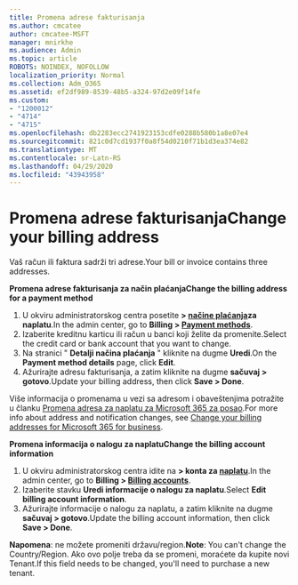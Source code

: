 ```yaml
---
title: Promena adrese fakturisanja
ms.author: cmcatee
author: cmcatee-MSFT
manager: mnirkhe
ms.audience: Admin
ms.topic: article
ROBOTS: NOINDEX, NOFOLLOW
localization_priority: Normal
ms.collection: Adm_O365
ms.assetid: ef2df989-8539-48b5-a324-97d2e09f14fe
ms.custom:
- "1200012"
- "4714"
- "4715"
ms.openlocfilehash: db2283ecc2741923153cdfe0288b580b1a8e07e4
ms.sourcegitcommit: 821c0d7cd1937f0a8f54d0210f71b1d3ea374e82
ms.translationtype: MT
ms.contentlocale: sr-Latn-RS
ms.lasthandoff: 04/29/2020
ms.locfileid: "43943958"
---
```

# <a name="change-your-billing-address"></a><span data-ttu-id="7328e-102">Promena adrese fakturisanja</span><span class="sxs-lookup"><span data-stu-id="7328e-102">Change your billing address</span></span>

<span data-ttu-id="7328e-103">Vaš račun ili faktura sadrži tri adrese.</span><span class="sxs-lookup"><span data-stu-id="7328e-103">Your bill or invoice contains three addresses.</span></span>

<span data-ttu-id="7328e-104">**Promena adrese fakturisanja za način plaćanja**</span><span class="sxs-lookup"><span data-stu-id="7328e-104">**Change the billing address for a payment method**</span></span>

1. <span data-ttu-id="7328e-105">U okviru administratorskog centra posetite **> [načine plaćanja](https://go.microsoft.com/fwlink/p/?linkid=2018806)za naplatu**.</span><span class="sxs-lookup"><span data-stu-id="7328e-105">In the admin center, go to **Billing > [Payment methods](https://go.microsoft.com/fwlink/p/?linkid=2018806)**.</span></span>
2. <span data-ttu-id="7328e-106">Izaberite kreditnu karticu ili račun u banci koji želite da promenite.</span><span class="sxs-lookup"><span data-stu-id="7328e-106">Select the credit card or bank account that you want to change.</span></span>
3. <span data-ttu-id="7328e-107">Na stranici " **Detalji načina plaćanja** " kliknite na dugme **Uredi**.</span><span class="sxs-lookup"><span data-stu-id="7328e-107">On the **Payment method details** page, click **Edit**.</span></span>
4. <span data-ttu-id="7328e-108">Ažurirajte adresu fakturisanja, a zatim kliknite na dugme **sačuvaj > gotovo**.</span><span class="sxs-lookup"><span data-stu-id="7328e-108">Update your billing address, then click **Save > Done**.</span></span>

<span data-ttu-id="7328e-109">Više informacija o promenama u vezi sa adresom i obaveštenjima potražite u članku [Promena adresa za naplatu za Microsoft 365 za posao](https://docs.microsoft.com/microsoft-365/commerce/billing-and-payments/change-your-billing-addresses?view=o365-worldwide).</span><span class="sxs-lookup"><span data-stu-id="7328e-109">For more info about address and notification changes, see [Change your billing addresses for Microsoft 365 for business](https://docs.microsoft.com/microsoft-365/commerce/billing-and-payments/change-your-billing-addresses?view=o365-worldwide).</span></span>

<span data-ttu-id="7328e-110">**Promena informacija o nalogu za naplatu**</span><span class="sxs-lookup"><span data-stu-id="7328e-110">**Change the billing account information**</span></span>

1. <span data-ttu-id="7328e-111">U okviru administratorskog centra idite na **> konta za [naplatu](https://admin.microsoft.com/Adminportal/Home?source=applauncher#/BillingAccounts/billing-accounts)**.</span><span class="sxs-lookup"><span data-stu-id="7328e-111">In the admin center, go to **Billing > [Billing accounts](https://admin.microsoft.com/Adminportal/Home?source=applauncher#/BillingAccounts/billing-accounts)**.</span></span>
2. <span data-ttu-id="7328e-112">Izaberite stavku **Uredi informacije o nalogu za naplatu**.</span><span class="sxs-lookup"><span data-stu-id="7328e-112">Select **Edit billing account information**.</span></span>
3. <span data-ttu-id="7328e-113">Ažurirajte informacije o nalogu za naplatu, a zatim kliknite na dugme **sačuvaj > gotovo**.</span><span class="sxs-lookup"><span data-stu-id="7328e-113">Update the billing account information, then click **Save > Done**.</span></span>

<span data-ttu-id="7328e-114">**Napomena**: ne možete promeniti državu/region.</span><span class="sxs-lookup"><span data-stu-id="7328e-114">**Note**: You can't change the Country/Region.</span></span> <span data-ttu-id="7328e-115">Ako ovo polje treba da se promeni, moraćete da kupite novi Tenant.</span><span class="sxs-lookup"><span data-stu-id="7328e-115">If this field needs to be changed, you'll need to purchase a new tenant.</span></span>
